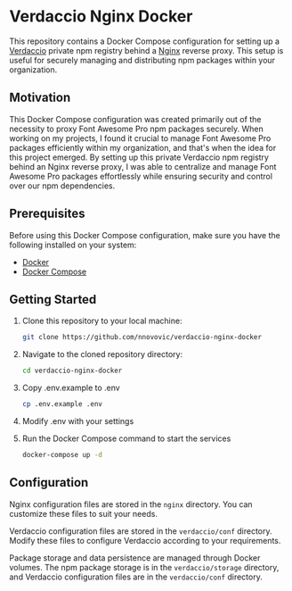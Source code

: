 # Verdaccio Nginx Docker

This repository contains a Docker Compose configuration for setting up a [Verdaccio](https://verdaccio.org/) private npm
registry behind a [Nginx](https://www.nginx.com/) reverse proxy. This setup is useful for securely managing and distributing npm packages within
your organization.

## Motivation

This Docker Compose configuration was created primarily out of the necessity to proxy Font Awesome Pro npm packages
securely. When working on my projects, I found it crucial to manage Font Awesome Pro packages efficiently within my
organization, and that's when the idea for this project emerged. By setting up this private Verdaccio npm registry
behind an Nginx reverse proxy, I was able to centralize and manage Font Awesome Pro packages effortlessly while ensuring
security and control over our npm dependencies.

## Prerequisites

Before using this Docker Compose configuration, make sure you have the following installed on your system:

- [Docker](https://www.docker.com/)
- [Docker Compose](https://docs.docker.com/compose/)

## Getting Started

1. Clone this repository to your local machine:

   ```bash
   git clone https://github.com/nnovovic/verdaccio-nginx-docker
   ```

2. Navigate to the cloned repository directory:

   ```bash
   cd verdaccio-nginx-docker
   ```

3. Copy .env.example to .env
   ```bash
   cp .env.example .env
   ```
   
4. Modify .env with your settings

5. Run the Docker Compose command to start the services
   ```bash
   docker-compose up -d
   ```

## Configuration

Nginx configuration files are stored in the `nginx` directory. You can customize these files to suit your needs.

Verdaccio configuration files are stored in the `verdaccio/conf` directory. Modify these files to configure Verdaccio according to your requirements.

Package storage and data persistence are managed through Docker volumes. The npm package storage is in the `verdaccio/storage` directory, and Verdaccio configuration files are in the `verdaccio/conf` directory.